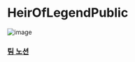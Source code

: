# HeirOfLegendPublic
![image](https://github.com/user-attachments/assets/191012f0-a567-4c9a-8d23-e057cab5847a)

### [팀 노션](https://www.notion.so/teamsparta/619f97d922e8454bb7be43ffdf34d62d)
